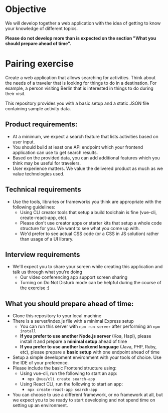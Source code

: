 # Objective
We will develop together a web application with the idea of getting to know your knowledge of different topics.

**Please do not develop more than is expected on the section "What you should prepare ahead of time".**

# Pairing exercise

Create a web application that allows searching for activities. Think about the needs of a traveler that is looking for things to do in a destination. For example, a person visiting Berlin that is interested in things to do during their visit.

This repository provides you with a basic setup and a static JSON file containing sample activity data.

## Product requirements:

- At a minimum, we expect a search feature that lists activities based on user input.
- You should build at least one API endpoint which your frontend application can use to get search results.
- Based on the provided data, you can add additional features which you think may be useful for travelers.
- User experience matters. We value the delivered product as much as we value technologies used.

## Technical requirements

- Use the tools, libraries or frameworks you think are appropriate with the following guidelines:
  - Using CLI creator tools that setup a build toolchain is fine (vue-cli, create-react-app, etc).
  - Please don't use creator apps or starter kits that setup a whole code structure for you. We want to see what you come up with.
  - We'd prefer to see actual CSS code (or a CSS in JS solution) rather than usage of a UI library.

## Interview requirements
- We'll expect you to share your screen while creating this application and talk us through what you're doing
  - Our video conferencing app support screen sharing
  - Turning on Do Not Disturb mode can be helpful during the course of the exercise :)
  
## What you should prepare ahead of time:
- Clone this repository to your local machine
- There is a server/index.js file with a minimal Express setup
  - You can run this server with `npm run server` after performing an `npm install`
  - **If you prefer to use another Node.js server** (Koa, Hapi), please install it and prepare a **minimal setup** ahead of time
  - **If you prefer to use another backend language** (Java, PHP, Ruby, etc), please prepare a **basic setup** with one endpoint ahead of time
- Setup a simple development environment with your tools of choice. Use the IDE of your preference.
- Please include the basic Frontend structure using:
  - Using vue-cli, run the following to start an app:
    - `npx @vue/cli create search-app`
  - Using React CLI, run the following to start an app:
    - `npx create-react-app search-app`
- You can choose to use a different framework, or no framework at all, but we expect you to be ready to start developing and not spend time on setting up an environment.
